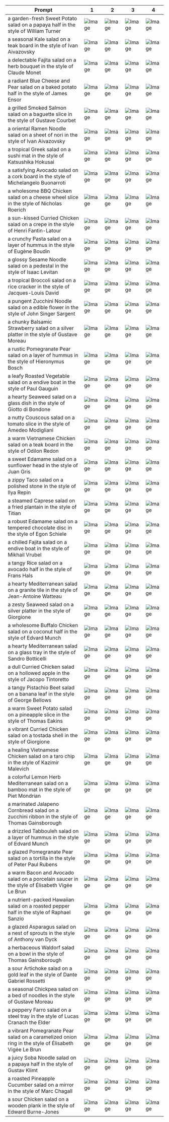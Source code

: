 | Prompt | 1 | 2 | 3 | 4 |
|-|-|-|-|-|
| a garden-fresh Sweet Potato salad on a papaya half in the style of William Turner | ![Image](https://salad-benchmark-public-assets.s3.us-east-2.amazonaws.com/sdxl/a3859b0e-3f2b-49ea-8b70-a72880d82f9a-0.jpg) | ![Image](https://salad-benchmark-public-assets.s3.us-east-2.amazonaws.com/sdxl/a3859b0e-3f2b-49ea-8b70-a72880d82f9a-1.jpg) | ![Image](https://salad-benchmark-public-assets.s3.us-east-2.amazonaws.com/sdxl/a3859b0e-3f2b-49ea-8b70-a72880d82f9a-2.jpg) | ![Image](https://salad-benchmark-public-assets.s3.us-east-2.amazonaws.com/sdxl/a3859b0e-3f2b-49ea-8b70-a72880d82f9a-3.jpg) |
| a seasonal Kale salad on a teak board in the style of Ivan Aivazovsky | ![Image](https://salad-benchmark-public-assets.s3.us-east-2.amazonaws.com/sdxl/162f3af5-19e8-4d5d-a485-6f9c9822b857-0.jpg) | ![Image](https://salad-benchmark-public-assets.s3.us-east-2.amazonaws.com/sdxl/162f3af5-19e8-4d5d-a485-6f9c9822b857-1.jpg) | ![Image](https://salad-benchmark-public-assets.s3.us-east-2.amazonaws.com/sdxl/162f3af5-19e8-4d5d-a485-6f9c9822b857-2.jpg) | ![Image](https://salad-benchmark-public-assets.s3.us-east-2.amazonaws.com/sdxl/162f3af5-19e8-4d5d-a485-6f9c9822b857-3.jpg) |
| a delectable Fajita salad on a herb bouquet in the style of Claude Monet | ![Image](https://salad-benchmark-public-assets.s3.us-east-2.amazonaws.com/sdxl/73a0dd66-e1c6-4461-9f14-ac2624b7138b-0.jpg) | ![Image](https://salad-benchmark-public-assets.s3.us-east-2.amazonaws.com/sdxl/73a0dd66-e1c6-4461-9f14-ac2624b7138b-1.jpg) | ![Image](https://salad-benchmark-public-assets.s3.us-east-2.amazonaws.com/sdxl/73a0dd66-e1c6-4461-9f14-ac2624b7138b-2.jpg) | ![Image](https://salad-benchmark-public-assets.s3.us-east-2.amazonaws.com/sdxl/73a0dd66-e1c6-4461-9f14-ac2624b7138b-3.jpg) |
| a radiant Blue Cheese and Pear salad on a baked potato half in the style of James Ensor | ![Image](https://salad-benchmark-public-assets.s3.us-east-2.amazonaws.com/sdxl/dedb7ea7-a92f-40d0-89d4-b8bdb5bc5b62-0.jpg) | ![Image](https://salad-benchmark-public-assets.s3.us-east-2.amazonaws.com/sdxl/dedb7ea7-a92f-40d0-89d4-b8bdb5bc5b62-1.jpg) | ![Image](https://salad-benchmark-public-assets.s3.us-east-2.amazonaws.com/sdxl/dedb7ea7-a92f-40d0-89d4-b8bdb5bc5b62-2.jpg) | ![Image](https://salad-benchmark-public-assets.s3.us-east-2.amazonaws.com/sdxl/dedb7ea7-a92f-40d0-89d4-b8bdb5bc5b62-3.jpg) |
| a grilled Smoked Salmon salad on a baguette slice in the style of Gustave Courbet | ![Image](https://salad-benchmark-public-assets.s3.us-east-2.amazonaws.com/sdxl/93516dc3-af48-453f-99c7-e78e01277838-0.jpg) | ![Image](https://salad-benchmark-public-assets.s3.us-east-2.amazonaws.com/sdxl/93516dc3-af48-453f-99c7-e78e01277838-1.jpg) | ![Image](https://salad-benchmark-public-assets.s3.us-east-2.amazonaws.com/sdxl/93516dc3-af48-453f-99c7-e78e01277838-2.jpg) | ![Image](https://salad-benchmark-public-assets.s3.us-east-2.amazonaws.com/sdxl/93516dc3-af48-453f-99c7-e78e01277838-3.jpg) |
| a oriental Ramen Noodle salad on a sheet of nori in the style of Ivan Aivazovsky | ![Image](https://salad-benchmark-public-assets.s3.us-east-2.amazonaws.com/sdxl/e369e851-bf48-481f-8d38-176c4aac329f-0.jpg) | ![Image](https://salad-benchmark-public-assets.s3.us-east-2.amazonaws.com/sdxl/e369e851-bf48-481f-8d38-176c4aac329f-1.jpg) | ![Image](https://salad-benchmark-public-assets.s3.us-east-2.amazonaws.com/sdxl/e369e851-bf48-481f-8d38-176c4aac329f-2.jpg) | ![Image](https://salad-benchmark-public-assets.s3.us-east-2.amazonaws.com/sdxl/e369e851-bf48-481f-8d38-176c4aac329f-3.jpg) |
| a tropical Greek salad on a sushi mat in the style of Katsushika Hokusai | ![Image](https://salad-benchmark-public-assets.s3.us-east-2.amazonaws.com/sdxl/98ded643-c32e-4c32-a186-096ce831f1c5-0.jpg) | ![Image](https://salad-benchmark-public-assets.s3.us-east-2.amazonaws.com/sdxl/98ded643-c32e-4c32-a186-096ce831f1c5-1.jpg) | ![Image](https://salad-benchmark-public-assets.s3.us-east-2.amazonaws.com/sdxl/98ded643-c32e-4c32-a186-096ce831f1c5-2.jpg) | ![Image](https://salad-benchmark-public-assets.s3.us-east-2.amazonaws.com/sdxl/98ded643-c32e-4c32-a186-096ce831f1c5-3.jpg) |
| a satisfying Avocado salad on a cork board in the style of Michelangelo Buonarroti | ![Image](https://salad-benchmark-public-assets.s3.us-east-2.amazonaws.com/sdxl/8245378b-581b-49a4-a08d-4bc921cc87ec-0.jpg) | ![Image](https://salad-benchmark-public-assets.s3.us-east-2.amazonaws.com/sdxl/8245378b-581b-49a4-a08d-4bc921cc87ec-1.jpg) | ![Image](https://salad-benchmark-public-assets.s3.us-east-2.amazonaws.com/sdxl/8245378b-581b-49a4-a08d-4bc921cc87ec-2.jpg) | ![Image](https://salad-benchmark-public-assets.s3.us-east-2.amazonaws.com/sdxl/8245378b-581b-49a4-a08d-4bc921cc87ec-3.jpg) |
| a wholesome BBQ Chicken salad on a cheese wheel slice in the style of Nicholas Roerich | ![Image](https://salad-benchmark-public-assets.s3.us-east-2.amazonaws.com/sdxl/026e9839-c3c1-4a94-9074-8c399e4dd919-0.jpg) | ![Image](https://salad-benchmark-public-assets.s3.us-east-2.amazonaws.com/sdxl/026e9839-c3c1-4a94-9074-8c399e4dd919-1.jpg) | ![Image](https://salad-benchmark-public-assets.s3.us-east-2.amazonaws.com/sdxl/026e9839-c3c1-4a94-9074-8c399e4dd919-2.jpg) | ![Image](https://salad-benchmark-public-assets.s3.us-east-2.amazonaws.com/sdxl/026e9839-c3c1-4a94-9074-8c399e4dd919-3.jpg) |
| a sun-kissed Curried Chicken salad on a crepe in the style of Henri Fantin-Latour | ![Image](https://salad-benchmark-public-assets.s3.us-east-2.amazonaws.com/sdxl/17457f4f-3b43-4e24-882c-7dcb076843fa-0.jpg) | ![Image](https://salad-benchmark-public-assets.s3.us-east-2.amazonaws.com/sdxl/17457f4f-3b43-4e24-882c-7dcb076843fa-1.jpg) | ![Image](https://salad-benchmark-public-assets.s3.us-east-2.amazonaws.com/sdxl/17457f4f-3b43-4e24-882c-7dcb076843fa-2.jpg) | ![Image](https://salad-benchmark-public-assets.s3.us-east-2.amazonaws.com/sdxl/17457f4f-3b43-4e24-882c-7dcb076843fa-3.jpg) |
| a crunchy Pasta salad on a layer of hummus in the style of Eugène Boudin | ![Image](https://salad-benchmark-public-assets.s3.us-east-2.amazonaws.com/sdxl/d5738f73-c356-49ec-833b-43cf1167eca8-0.jpg) | ![Image](https://salad-benchmark-public-assets.s3.us-east-2.amazonaws.com/sdxl/d5738f73-c356-49ec-833b-43cf1167eca8-1.jpg) | ![Image](https://salad-benchmark-public-assets.s3.us-east-2.amazonaws.com/sdxl/d5738f73-c356-49ec-833b-43cf1167eca8-2.jpg) | ![Image](https://salad-benchmark-public-assets.s3.us-east-2.amazonaws.com/sdxl/d5738f73-c356-49ec-833b-43cf1167eca8-3.jpg) |
| a glossy Sesame Noodle salad on a pedestal in the style of Isaac Levitan | ![Image](https://salad-benchmark-public-assets.s3.us-east-2.amazonaws.com/sdxl/85f96726-5b48-4df6-9c94-d9c05e3d72ab-0.jpg) | ![Image](https://salad-benchmark-public-assets.s3.us-east-2.amazonaws.com/sdxl/85f96726-5b48-4df6-9c94-d9c05e3d72ab-1.jpg) | ![Image](https://salad-benchmark-public-assets.s3.us-east-2.amazonaws.com/sdxl/85f96726-5b48-4df6-9c94-d9c05e3d72ab-2.jpg) | ![Image](https://salad-benchmark-public-assets.s3.us-east-2.amazonaws.com/sdxl/85f96726-5b48-4df6-9c94-d9c05e3d72ab-3.jpg) |
| a tropical Broccoli salad on a rice cracker in the style of Jacques-Louis David | ![Image](https://salad-benchmark-public-assets.s3.us-east-2.amazonaws.com/sdxl/5e768139-c98e-4d13-9feb-d7e09c0488f1-0.jpg) | ![Image](https://salad-benchmark-public-assets.s3.us-east-2.amazonaws.com/sdxl/5e768139-c98e-4d13-9feb-d7e09c0488f1-1.jpg) | ![Image](https://salad-benchmark-public-assets.s3.us-east-2.amazonaws.com/sdxl/5e768139-c98e-4d13-9feb-d7e09c0488f1-2.jpg) | ![Image](https://salad-benchmark-public-assets.s3.us-east-2.amazonaws.com/sdxl/5e768139-c98e-4d13-9feb-d7e09c0488f1-3.jpg) |
| a pungent Zucchini Noodle salad on a edible flower in the style of John Singer Sargent | ![Image](https://salad-benchmark-public-assets.s3.us-east-2.amazonaws.com/sdxl/2fe7eef4-bd0b-43a7-87fb-e63580176179-0.jpg) | ![Image](https://salad-benchmark-public-assets.s3.us-east-2.amazonaws.com/sdxl/2fe7eef4-bd0b-43a7-87fb-e63580176179-1.jpg) | ![Image](https://salad-benchmark-public-assets.s3.us-east-2.amazonaws.com/sdxl/2fe7eef4-bd0b-43a7-87fb-e63580176179-2.jpg) | ![Image](https://salad-benchmark-public-assets.s3.us-east-2.amazonaws.com/sdxl/2fe7eef4-bd0b-43a7-87fb-e63580176179-3.jpg) |
| a chunky Balsamic Strawberry salad on a silver platter in the style of Gustave Moreau | ![Image](https://salad-benchmark-public-assets.s3.us-east-2.amazonaws.com/sdxl/fcbe4d49-d6a1-498a-a914-0126bbfef344-0.jpg) | ![Image](https://salad-benchmark-public-assets.s3.us-east-2.amazonaws.com/sdxl/fcbe4d49-d6a1-498a-a914-0126bbfef344-1.jpg) | ![Image](https://salad-benchmark-public-assets.s3.us-east-2.amazonaws.com/sdxl/fcbe4d49-d6a1-498a-a914-0126bbfef344-2.jpg) | ![Image](https://salad-benchmark-public-assets.s3.us-east-2.amazonaws.com/sdxl/fcbe4d49-d6a1-498a-a914-0126bbfef344-3.jpg) |
| a rustic Pomegranate Pear salad on a layer of hummus in the style of Hieronymus Bosch | ![Image](https://salad-benchmark-public-assets.s3.us-east-2.amazonaws.com/sdxl/599d53ad-87e6-4156-9f91-b9ae6819a0db-0.jpg) | ![Image](https://salad-benchmark-public-assets.s3.us-east-2.amazonaws.com/sdxl/599d53ad-87e6-4156-9f91-b9ae6819a0db-1.jpg) | ![Image](https://salad-benchmark-public-assets.s3.us-east-2.amazonaws.com/sdxl/599d53ad-87e6-4156-9f91-b9ae6819a0db-2.jpg) | ![Image](https://salad-benchmark-public-assets.s3.us-east-2.amazonaws.com/sdxl/599d53ad-87e6-4156-9f91-b9ae6819a0db-3.jpg) |
| a leafy Roasted Vegetable salad on a endive boat in the style of Paul Gauguin | ![Image](https://salad-benchmark-public-assets.s3.us-east-2.amazonaws.com/sdxl/50766bd2-0d76-4880-b746-de012669031f-0.jpg) | ![Image](https://salad-benchmark-public-assets.s3.us-east-2.amazonaws.com/sdxl/50766bd2-0d76-4880-b746-de012669031f-1.jpg) | ![Image](https://salad-benchmark-public-assets.s3.us-east-2.amazonaws.com/sdxl/50766bd2-0d76-4880-b746-de012669031f-2.jpg) | ![Image](https://salad-benchmark-public-assets.s3.us-east-2.amazonaws.com/sdxl/50766bd2-0d76-4880-b746-de012669031f-3.jpg) |
| a hearty Seaweed salad on a glass dish in the style of Giotto di Bondone | ![Image](https://salad-benchmark-public-assets.s3.us-east-2.amazonaws.com/sdxl/ea3bc542-da0e-494a-a8f0-f011c03fead3-0.jpg) | ![Image](https://salad-benchmark-public-assets.s3.us-east-2.amazonaws.com/sdxl/ea3bc542-da0e-494a-a8f0-f011c03fead3-1.jpg) | ![Image](https://salad-benchmark-public-assets.s3.us-east-2.amazonaws.com/sdxl/ea3bc542-da0e-494a-a8f0-f011c03fead3-2.jpg) | ![Image](https://salad-benchmark-public-assets.s3.us-east-2.amazonaws.com/sdxl/ea3bc542-da0e-494a-a8f0-f011c03fead3-3.jpg) |
| a nutty Couscous salad on a tomato slice in the style of Amedeo Modigliani | ![Image](https://salad-benchmark-public-assets.s3.us-east-2.amazonaws.com/sdxl/c3b334bc-ae78-49e5-bd8f-9d565e16ec6b-0.jpg) | ![Image](https://salad-benchmark-public-assets.s3.us-east-2.amazonaws.com/sdxl/c3b334bc-ae78-49e5-bd8f-9d565e16ec6b-1.jpg) | ![Image](https://salad-benchmark-public-assets.s3.us-east-2.amazonaws.com/sdxl/c3b334bc-ae78-49e5-bd8f-9d565e16ec6b-2.jpg) | ![Image](https://salad-benchmark-public-assets.s3.us-east-2.amazonaws.com/sdxl/c3b334bc-ae78-49e5-bd8f-9d565e16ec6b-3.jpg) |
| a warm Vietnamese Chicken salad on a teak board in the style of Odilon Redon | ![Image](https://salad-benchmark-public-assets.s3.us-east-2.amazonaws.com/sdxl/f60048a5-9b29-424e-a16e-7384b3209f3f-0.jpg) | ![Image](https://salad-benchmark-public-assets.s3.us-east-2.amazonaws.com/sdxl/f60048a5-9b29-424e-a16e-7384b3209f3f-1.jpg) | ![Image](https://salad-benchmark-public-assets.s3.us-east-2.amazonaws.com/sdxl/f60048a5-9b29-424e-a16e-7384b3209f3f-2.jpg) | ![Image](https://salad-benchmark-public-assets.s3.us-east-2.amazonaws.com/sdxl/f60048a5-9b29-424e-a16e-7384b3209f3f-3.jpg) |
| a sweet Edamame salad on a sunflower head in the style of Juan Gris | ![Image](https://salad-benchmark-public-assets.s3.us-east-2.amazonaws.com/sdxl/a178bd59-dee7-4f0a-9756-437f602ddd02-0.jpg) | ![Image](https://salad-benchmark-public-assets.s3.us-east-2.amazonaws.com/sdxl/a178bd59-dee7-4f0a-9756-437f602ddd02-1.jpg) | ![Image](https://salad-benchmark-public-assets.s3.us-east-2.amazonaws.com/sdxl/a178bd59-dee7-4f0a-9756-437f602ddd02-2.jpg) | ![Image](https://salad-benchmark-public-assets.s3.us-east-2.amazonaws.com/sdxl/a178bd59-dee7-4f0a-9756-437f602ddd02-3.jpg) |
| a zippy Taco salad on a polished stone in the style of Ilya Repin | ![Image](https://salad-benchmark-public-assets.s3.us-east-2.amazonaws.com/sdxl/c5aaf4c7-649f-47bb-9f0f-b5077600730e-0.jpg) | ![Image](https://salad-benchmark-public-assets.s3.us-east-2.amazonaws.com/sdxl/c5aaf4c7-649f-47bb-9f0f-b5077600730e-1.jpg) | ![Image](https://salad-benchmark-public-assets.s3.us-east-2.amazonaws.com/sdxl/c5aaf4c7-649f-47bb-9f0f-b5077600730e-2.jpg) | ![Image](https://salad-benchmark-public-assets.s3.us-east-2.amazonaws.com/sdxl/c5aaf4c7-649f-47bb-9f0f-b5077600730e-3.jpg) |
| a steamed Caprese salad on a fried plantain in the style of Titian | ![Image](https://salad-benchmark-public-assets.s3.us-east-2.amazonaws.com/sdxl/ebdfd2b9-b430-497d-8eb6-47b1c973a3e0-0.jpg) | ![Image](https://salad-benchmark-public-assets.s3.us-east-2.amazonaws.com/sdxl/ebdfd2b9-b430-497d-8eb6-47b1c973a3e0-1.jpg) | ![Image](https://salad-benchmark-public-assets.s3.us-east-2.amazonaws.com/sdxl/ebdfd2b9-b430-497d-8eb6-47b1c973a3e0-2.jpg) | ![Image](https://salad-benchmark-public-assets.s3.us-east-2.amazonaws.com/sdxl/ebdfd2b9-b430-497d-8eb6-47b1c973a3e0-3.jpg) |
| a robust Edamame salad on a tempered chocolate disc in the style of Egon Schiele | ![Image](https://salad-benchmark-public-assets.s3.us-east-2.amazonaws.com/sdxl/9539796b-ef11-4ddf-9ec7-df8fdcc2b53f-0.jpg) | ![Image](https://salad-benchmark-public-assets.s3.us-east-2.amazonaws.com/sdxl/9539796b-ef11-4ddf-9ec7-df8fdcc2b53f-1.jpg) | ![Image](https://salad-benchmark-public-assets.s3.us-east-2.amazonaws.com/sdxl/9539796b-ef11-4ddf-9ec7-df8fdcc2b53f-2.jpg) | ![Image](https://salad-benchmark-public-assets.s3.us-east-2.amazonaws.com/sdxl/9539796b-ef11-4ddf-9ec7-df8fdcc2b53f-3.jpg) |
| a chilled Fajita salad on a endive boat in the style of Mikhail Vrubel | ![Image](https://salad-benchmark-public-assets.s3.us-east-2.amazonaws.com/sdxl/a674d507-784b-4e35-b0d3-58b399bb6fb3-0.jpg) | ![Image](https://salad-benchmark-public-assets.s3.us-east-2.amazonaws.com/sdxl/a674d507-784b-4e35-b0d3-58b399bb6fb3-1.jpg) | ![Image](https://salad-benchmark-public-assets.s3.us-east-2.amazonaws.com/sdxl/a674d507-784b-4e35-b0d3-58b399bb6fb3-2.jpg) | ![Image](https://salad-benchmark-public-assets.s3.us-east-2.amazonaws.com/sdxl/a674d507-784b-4e35-b0d3-58b399bb6fb3-3.jpg) |
| a tangy Rice salad on a avocado half in the style of Frans Hals | ![Image](https://salad-benchmark-public-assets.s3.us-east-2.amazonaws.com/sdxl/3122ee0b-265f-4d1e-9717-5ffc5a6668d7-0.jpg) | ![Image](https://salad-benchmark-public-assets.s3.us-east-2.amazonaws.com/sdxl/3122ee0b-265f-4d1e-9717-5ffc5a6668d7-1.jpg) | ![Image](https://salad-benchmark-public-assets.s3.us-east-2.amazonaws.com/sdxl/3122ee0b-265f-4d1e-9717-5ffc5a6668d7-2.jpg) | ![Image](https://salad-benchmark-public-assets.s3.us-east-2.amazonaws.com/sdxl/3122ee0b-265f-4d1e-9717-5ffc5a6668d7-3.jpg) |
| a hearty Mediterranean salad on a granite tile in the style of Jean-Antoine Watteau | ![Image](https://salad-benchmark-public-assets.s3.us-east-2.amazonaws.com/sdxl/d43408d1-b6a2-42e3-80d7-533ee2be62b6-0.jpg) | ![Image](https://salad-benchmark-public-assets.s3.us-east-2.amazonaws.com/sdxl/d43408d1-b6a2-42e3-80d7-533ee2be62b6-1.jpg) | ![Image](https://salad-benchmark-public-assets.s3.us-east-2.amazonaws.com/sdxl/d43408d1-b6a2-42e3-80d7-533ee2be62b6-2.jpg) | ![Image](https://salad-benchmark-public-assets.s3.us-east-2.amazonaws.com/sdxl/d43408d1-b6a2-42e3-80d7-533ee2be62b6-3.jpg) |
| a zesty Seaweed salad on a silver platter in the style of Giorgione | ![Image](https://salad-benchmark-public-assets.s3.us-east-2.amazonaws.com/sdxl/613ebd61-1375-45e0-95a6-c4b89174b30c-0.jpg) | ![Image](https://salad-benchmark-public-assets.s3.us-east-2.amazonaws.com/sdxl/613ebd61-1375-45e0-95a6-c4b89174b30c-1.jpg) | ![Image](https://salad-benchmark-public-assets.s3.us-east-2.amazonaws.com/sdxl/613ebd61-1375-45e0-95a6-c4b89174b30c-2.jpg) | ![Image](https://salad-benchmark-public-assets.s3.us-east-2.amazonaws.com/sdxl/613ebd61-1375-45e0-95a6-c4b89174b30c-3.jpg) |
| a wholesome Buffalo Chicken salad on a coconut half in the style of Edvard Munch | ![Image](https://salad-benchmark-public-assets.s3.us-east-2.amazonaws.com/sdxl/979afc5b-f8ae-489c-89cc-f17ee492b97a-0.jpg) | ![Image](https://salad-benchmark-public-assets.s3.us-east-2.amazonaws.com/sdxl/979afc5b-f8ae-489c-89cc-f17ee492b97a-1.jpg) | ![Image](https://salad-benchmark-public-assets.s3.us-east-2.amazonaws.com/sdxl/979afc5b-f8ae-489c-89cc-f17ee492b97a-2.jpg) | ![Image](https://salad-benchmark-public-assets.s3.us-east-2.amazonaws.com/sdxl/979afc5b-f8ae-489c-89cc-f17ee492b97a-3.jpg) |
| a hearty Mediterranean salad on a glass tray in the style of Sandro Botticelli | ![Image](https://salad-benchmark-public-assets.s3.us-east-2.amazonaws.com/sdxl/fe7a7de6-20f1-4591-8c71-fbe5ee29695a-0.jpg) | ![Image](https://salad-benchmark-public-assets.s3.us-east-2.amazonaws.com/sdxl/fe7a7de6-20f1-4591-8c71-fbe5ee29695a-1.jpg) | ![Image](https://salad-benchmark-public-assets.s3.us-east-2.amazonaws.com/sdxl/fe7a7de6-20f1-4591-8c71-fbe5ee29695a-2.jpg) | ![Image](https://salad-benchmark-public-assets.s3.us-east-2.amazonaws.com/sdxl/fe7a7de6-20f1-4591-8c71-fbe5ee29695a-3.jpg) |
| a dull Curried Chicken salad on a hollowed apple in the style of Jacopo Tintoretto | ![Image](https://salad-benchmark-public-assets.s3.us-east-2.amazonaws.com/sdxl/40b92f6c-706f-44ed-8de5-8035a0dd1369-0.jpg) | ![Image](https://salad-benchmark-public-assets.s3.us-east-2.amazonaws.com/sdxl/40b92f6c-706f-44ed-8de5-8035a0dd1369-1.jpg) | ![Image](https://salad-benchmark-public-assets.s3.us-east-2.amazonaws.com/sdxl/40b92f6c-706f-44ed-8de5-8035a0dd1369-2.jpg) | ![Image](https://salad-benchmark-public-assets.s3.us-east-2.amazonaws.com/sdxl/40b92f6c-706f-44ed-8de5-8035a0dd1369-3.jpg) |
| a tangy Pistachio Beet salad on a banana leaf in the style of George Bellows | ![Image](https://salad-benchmark-public-assets.s3.us-east-2.amazonaws.com/sdxl/7a247760-12ad-4652-aebc-1bd35a170535-0.jpg) | ![Image](https://salad-benchmark-public-assets.s3.us-east-2.amazonaws.com/sdxl/7a247760-12ad-4652-aebc-1bd35a170535-1.jpg) | ![Image](https://salad-benchmark-public-assets.s3.us-east-2.amazonaws.com/sdxl/7a247760-12ad-4652-aebc-1bd35a170535-2.jpg) | ![Image](https://salad-benchmark-public-assets.s3.us-east-2.amazonaws.com/sdxl/7a247760-12ad-4652-aebc-1bd35a170535-3.jpg) |
| a warm Sweet Potato salad on a pineapple slice in the style of Thomas Eakins | ![Image](https://salad-benchmark-public-assets.s3.us-east-2.amazonaws.com/sdxl/9f555760-4631-4fb0-9fed-78c0c60f52f9-0.jpg) | ![Image](https://salad-benchmark-public-assets.s3.us-east-2.amazonaws.com/sdxl/9f555760-4631-4fb0-9fed-78c0c60f52f9-1.jpg) | ![Image](https://salad-benchmark-public-assets.s3.us-east-2.amazonaws.com/sdxl/9f555760-4631-4fb0-9fed-78c0c60f52f9-2.jpg) | ![Image](https://salad-benchmark-public-assets.s3.us-east-2.amazonaws.com/sdxl/9f555760-4631-4fb0-9fed-78c0c60f52f9-3.jpg) |
| a vibrant Curried Chicken salad on a tostada shell in the style of Giorgione | ![Image](https://salad-benchmark-public-assets.s3.us-east-2.amazonaws.com/sdxl/9e8189f7-b860-4b0a-9a9e-7b0176686e00-0.jpg) | ![Image](https://salad-benchmark-public-assets.s3.us-east-2.amazonaws.com/sdxl/9e8189f7-b860-4b0a-9a9e-7b0176686e00-1.jpg) | ![Image](https://salad-benchmark-public-assets.s3.us-east-2.amazonaws.com/sdxl/9e8189f7-b860-4b0a-9a9e-7b0176686e00-2.jpg) | ![Image](https://salad-benchmark-public-assets.s3.us-east-2.amazonaws.com/sdxl/9e8189f7-b860-4b0a-9a9e-7b0176686e00-3.jpg) |
| a healing Vietnamese Chicken salad on a taro chip in the style of Kazimir Malevich | ![Image](https://salad-benchmark-public-assets.s3.us-east-2.amazonaws.com/sdxl/4df1cd39-fff6-4f62-9524-bc08b7ab05ab-0.jpg) | ![Image](https://salad-benchmark-public-assets.s3.us-east-2.amazonaws.com/sdxl/4df1cd39-fff6-4f62-9524-bc08b7ab05ab-1.jpg) | ![Image](https://salad-benchmark-public-assets.s3.us-east-2.amazonaws.com/sdxl/4df1cd39-fff6-4f62-9524-bc08b7ab05ab-2.jpg) | ![Image](https://salad-benchmark-public-assets.s3.us-east-2.amazonaws.com/sdxl/4df1cd39-fff6-4f62-9524-bc08b7ab05ab-3.jpg) |
| a colorful Lemon Herb Mediterranean salad on a bamboo mat in the style of Piet Mondrian | ![Image](https://salad-benchmark-public-assets.s3.us-east-2.amazonaws.com/sdxl/c455c7a2-3d0a-4fa1-a09e-3f978c000dd8-0.jpg) | ![Image](https://salad-benchmark-public-assets.s3.us-east-2.amazonaws.com/sdxl/c455c7a2-3d0a-4fa1-a09e-3f978c000dd8-1.jpg) | ![Image](https://salad-benchmark-public-assets.s3.us-east-2.amazonaws.com/sdxl/c455c7a2-3d0a-4fa1-a09e-3f978c000dd8-2.jpg) | ![Image](https://salad-benchmark-public-assets.s3.us-east-2.amazonaws.com/sdxl/c455c7a2-3d0a-4fa1-a09e-3f978c000dd8-3.jpg) |
| a marinated Jalapeno Cornbread salad on a zucchini ribbon in the style of Thomas Gainsborough | ![Image](https://salad-benchmark-public-assets.s3.us-east-2.amazonaws.com/sdxl/cbdbbdbd-f869-42fa-b713-96e311d98664-0.jpg) | ![Image](https://salad-benchmark-public-assets.s3.us-east-2.amazonaws.com/sdxl/cbdbbdbd-f869-42fa-b713-96e311d98664-1.jpg) | ![Image](https://salad-benchmark-public-assets.s3.us-east-2.amazonaws.com/sdxl/cbdbbdbd-f869-42fa-b713-96e311d98664-2.jpg) | ![Image](https://salad-benchmark-public-assets.s3.us-east-2.amazonaws.com/sdxl/cbdbbdbd-f869-42fa-b713-96e311d98664-3.jpg) |
| a drizzled Tabbouleh salad on a layer of hummus in the style of Edvard Munch | ![Image](https://salad-benchmark-public-assets.s3.us-east-2.amazonaws.com/sdxl/a5750ebf-8f77-4efc-a152-d11879aa131c-0.jpg) | ![Image](https://salad-benchmark-public-assets.s3.us-east-2.amazonaws.com/sdxl/a5750ebf-8f77-4efc-a152-d11879aa131c-1.jpg) | ![Image](https://salad-benchmark-public-assets.s3.us-east-2.amazonaws.com/sdxl/a5750ebf-8f77-4efc-a152-d11879aa131c-2.jpg) | ![Image](https://salad-benchmark-public-assets.s3.us-east-2.amazonaws.com/sdxl/a5750ebf-8f77-4efc-a152-d11879aa131c-3.jpg) |
| a glazed Pomegranate Pear salad on a tortilla in the style of Peter Paul Rubens | ![Image](https://salad-benchmark-public-assets.s3.us-east-2.amazonaws.com/sdxl/e2b16985-c0e6-4dc5-87ea-dd60f1b0ccea-0.jpg) | ![Image](https://salad-benchmark-public-assets.s3.us-east-2.amazonaws.com/sdxl/e2b16985-c0e6-4dc5-87ea-dd60f1b0ccea-1.jpg) | ![Image](https://salad-benchmark-public-assets.s3.us-east-2.amazonaws.com/sdxl/e2b16985-c0e6-4dc5-87ea-dd60f1b0ccea-2.jpg) | ![Image](https://salad-benchmark-public-assets.s3.us-east-2.amazonaws.com/sdxl/e2b16985-c0e6-4dc5-87ea-dd60f1b0ccea-3.jpg) |
| a warm Bacon and Avocado salad on a porcelain saucer in the style of Élisabeth Vigée Le Brun | ![Image](https://salad-benchmark-public-assets.s3.us-east-2.amazonaws.com/sdxl/8fd379f2-bee6-4b09-8c52-ffcc971b193d-0.jpg) | ![Image](https://salad-benchmark-public-assets.s3.us-east-2.amazonaws.com/sdxl/8fd379f2-bee6-4b09-8c52-ffcc971b193d-1.jpg) | ![Image](https://salad-benchmark-public-assets.s3.us-east-2.amazonaws.com/sdxl/8fd379f2-bee6-4b09-8c52-ffcc971b193d-2.jpg) | ![Image](https://salad-benchmark-public-assets.s3.us-east-2.amazonaws.com/sdxl/8fd379f2-bee6-4b09-8c52-ffcc971b193d-3.jpg) |
| a nutrient-packed Hawaiian salad on a roasted pepper half in the style of Raphael Sanzio | ![Image](https://salad-benchmark-public-assets.s3.us-east-2.amazonaws.com/sdxl/560d9f79-cbb9-467d-b3b7-7324eb35131a-0.jpg) | ![Image](https://salad-benchmark-public-assets.s3.us-east-2.amazonaws.com/sdxl/560d9f79-cbb9-467d-b3b7-7324eb35131a-1.jpg) | ![Image](https://salad-benchmark-public-assets.s3.us-east-2.amazonaws.com/sdxl/560d9f79-cbb9-467d-b3b7-7324eb35131a-2.jpg) | ![Image](https://salad-benchmark-public-assets.s3.us-east-2.amazonaws.com/sdxl/560d9f79-cbb9-467d-b3b7-7324eb35131a-3.jpg) |
| a glazed Asparagus salad on a nest of sprouts in the style of Anthony van Dyck | ![Image](https://salad-benchmark-public-assets.s3.us-east-2.amazonaws.com/sdxl/45cf9f66-b781-4922-ab5e-9e912a5ef78a-0.jpg) | ![Image](https://salad-benchmark-public-assets.s3.us-east-2.amazonaws.com/sdxl/45cf9f66-b781-4922-ab5e-9e912a5ef78a-1.jpg) | ![Image](https://salad-benchmark-public-assets.s3.us-east-2.amazonaws.com/sdxl/45cf9f66-b781-4922-ab5e-9e912a5ef78a-2.jpg) | ![Image](https://salad-benchmark-public-assets.s3.us-east-2.amazonaws.com/sdxl/45cf9f66-b781-4922-ab5e-9e912a5ef78a-3.jpg) |
| a herbaceous Waldorf salad on a bowl in the style of Thomas Gainsborough | ![Image](https://salad-benchmark-public-assets.s3.us-east-2.amazonaws.com/sdxl/7531e777-09d7-4724-8b92-1773b2d298d3-0.jpg) | ![Image](https://salad-benchmark-public-assets.s3.us-east-2.amazonaws.com/sdxl/7531e777-09d7-4724-8b92-1773b2d298d3-1.jpg) | ![Image](https://salad-benchmark-public-assets.s3.us-east-2.amazonaws.com/sdxl/7531e777-09d7-4724-8b92-1773b2d298d3-2.jpg) | ![Image](https://salad-benchmark-public-assets.s3.us-east-2.amazonaws.com/sdxl/7531e777-09d7-4724-8b92-1773b2d298d3-3.jpg) |
| a sour Artichoke salad on a gold leaf in the style of Dante Gabriel Rossetti | ![Image](https://salad-benchmark-public-assets.s3.us-east-2.amazonaws.com/sdxl/8a796301-4281-4197-8622-0e6f519278d1-0.jpg) | ![Image](https://salad-benchmark-public-assets.s3.us-east-2.amazonaws.com/sdxl/8a796301-4281-4197-8622-0e6f519278d1-1.jpg) | ![Image](https://salad-benchmark-public-assets.s3.us-east-2.amazonaws.com/sdxl/8a796301-4281-4197-8622-0e6f519278d1-2.jpg) | ![Image](https://salad-benchmark-public-assets.s3.us-east-2.amazonaws.com/sdxl/8a796301-4281-4197-8622-0e6f519278d1-3.jpg) |
| a seasonal Chickpea salad on a bed of noodles in the style of Gustave Moreau | ![Image](https://salad-benchmark-public-assets.s3.us-east-2.amazonaws.com/sdxl/fc7169c9-95d5-42d3-bc21-c96e619b2323-0.jpg) | ![Image](https://salad-benchmark-public-assets.s3.us-east-2.amazonaws.com/sdxl/fc7169c9-95d5-42d3-bc21-c96e619b2323-1.jpg) | ![Image](https://salad-benchmark-public-assets.s3.us-east-2.amazonaws.com/sdxl/fc7169c9-95d5-42d3-bc21-c96e619b2323-2.jpg) | ![Image](https://salad-benchmark-public-assets.s3.us-east-2.amazonaws.com/sdxl/fc7169c9-95d5-42d3-bc21-c96e619b2323-3.jpg) |
| a peppery Farro salad on a steel tray in the style of Lucas Cranach the Elder | ![Image](https://salad-benchmark-public-assets.s3.us-east-2.amazonaws.com/sdxl/243aeb10-7bc2-400a-8130-b08b3d8031b0-0.jpg) | ![Image](https://salad-benchmark-public-assets.s3.us-east-2.amazonaws.com/sdxl/243aeb10-7bc2-400a-8130-b08b3d8031b0-1.jpg) | ![Image](https://salad-benchmark-public-assets.s3.us-east-2.amazonaws.com/sdxl/243aeb10-7bc2-400a-8130-b08b3d8031b0-2.jpg) | ![Image](https://salad-benchmark-public-assets.s3.us-east-2.amazonaws.com/sdxl/243aeb10-7bc2-400a-8130-b08b3d8031b0-3.jpg) |
| a vibrant Pomegranate Pear salad on a caramelized onion ring in the style of Élisabeth Vigée Le Brun | ![Image](https://salad-benchmark-public-assets.s3.us-east-2.amazonaws.com/sdxl/6360831f-7c2a-41e8-b456-c621aa1c6447-0.jpg) | ![Image](https://salad-benchmark-public-assets.s3.us-east-2.amazonaws.com/sdxl/6360831f-7c2a-41e8-b456-c621aa1c6447-1.jpg) | ![Image](https://salad-benchmark-public-assets.s3.us-east-2.amazonaws.com/sdxl/6360831f-7c2a-41e8-b456-c621aa1c6447-2.jpg) | ![Image](https://salad-benchmark-public-assets.s3.us-east-2.amazonaws.com/sdxl/6360831f-7c2a-41e8-b456-c621aa1c6447-3.jpg) |
| a juicy Soba Noodle salad on a papaya half in the style of Gustav Klimt | ![Image](https://salad-benchmark-public-assets.s3.us-east-2.amazonaws.com/sdxl/038d4b8a-87fa-4301-b070-ac803dabb416-0.jpg) | ![Image](https://salad-benchmark-public-assets.s3.us-east-2.amazonaws.com/sdxl/038d4b8a-87fa-4301-b070-ac803dabb416-1.jpg) | ![Image](https://salad-benchmark-public-assets.s3.us-east-2.amazonaws.com/sdxl/038d4b8a-87fa-4301-b070-ac803dabb416-2.jpg) | ![Image](https://salad-benchmark-public-assets.s3.us-east-2.amazonaws.com/sdxl/038d4b8a-87fa-4301-b070-ac803dabb416-3.jpg) |
| a roasted Pineapple Cucumber salad on a mirror in the style of Marc Chagall | ![Image](https://salad-benchmark-public-assets.s3.us-east-2.amazonaws.com/sdxl/926aa21a-c5a4-4bcd-a69c-6f0c9cf3c14e-0.jpg) | ![Image](https://salad-benchmark-public-assets.s3.us-east-2.amazonaws.com/sdxl/926aa21a-c5a4-4bcd-a69c-6f0c9cf3c14e-1.jpg) | ![Image](https://salad-benchmark-public-assets.s3.us-east-2.amazonaws.com/sdxl/926aa21a-c5a4-4bcd-a69c-6f0c9cf3c14e-2.jpg) | ![Image](https://salad-benchmark-public-assets.s3.us-east-2.amazonaws.com/sdxl/926aa21a-c5a4-4bcd-a69c-6f0c9cf3c14e-3.jpg) |
| a sour Chicken salad on a wooden plank in the style of Edward Burne-Jones | ![Image](https://salad-benchmark-public-assets.s3.us-east-2.amazonaws.com/sdxl/f7e5a35f-1e0c-4765-af06-9a7b99b1a508-0.jpg) | ![Image](https://salad-benchmark-public-assets.s3.us-east-2.amazonaws.com/sdxl/f7e5a35f-1e0c-4765-af06-9a7b99b1a508-1.jpg) | ![Image](https://salad-benchmark-public-assets.s3.us-east-2.amazonaws.com/sdxl/f7e5a35f-1e0c-4765-af06-9a7b99b1a508-2.jpg) | ![Image](https://salad-benchmark-public-assets.s3.us-east-2.amazonaws.com/sdxl/f7e5a35f-1e0c-4765-af06-9a7b99b1a508-3.jpg) |
